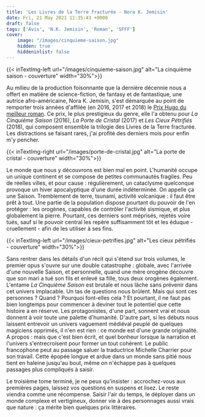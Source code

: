 ```yaml
---
title: 'Les Livres de la Terre fracturée - Nora K. Jemisin'
date: Fri, 21 May 2021 11:35:43 +0000
draft: false
tags: ['Avis', 'N.K. Jemisin', 'Roman', 'SFFF']
cover: 
    image: "/images/cinquieme-saison.jpg"
    hidden: true
    hiddeninlist: false
---
```


{{< inTextImg-left url="/images/cinquieme-saison.jpg" alt="La cinquième saison - couverture" width="30%">}} 

Au milieu de la production foisonnante que la dernière décennie nous a offert en matière de science-fiction, de fantasy et de fantastique, une autrice afro-américaine, Nora K. Jemisin, s'est démarquée au point de remporter trois années d'affilée (en 2016, 2017 et 2018) le [Prix Hugo du meilleur roman](https://fr.wikipedia.org/wiki/Prix_Hugo_du_meilleur_roman). Ce prix, le plus prestigieux du genre, elle l'a obtenu pour _La Cinquième Saison_ (2016), _La Porte de Cristal_ (2017) et _Les Cieux Pétrifiés_ (2018), qui composent ensemble la trilogie des Livres de la Terre fracturée. Les distractions se faisant rares, j'ai profité des derniers mois pour enfin m'y pencher.

{{< inTextImg-right url="/images/porte-de-cristal.jpg" alt="La porte de cristal - couverture" width="30%">}} 

Le monde que nous y découvrons est bien mal en point. L'humanité occupe un unique continent et se compose de petites communautés fragiles. Peu de réelles villes, et pour cause : régulièrement, un cataclysme quelconque provoque un hiver apocalyptique d'une durée indéterminée. On appelle ça une Saison. Tremblement de terre, tsunami, activité volcanique : il faut être prêt à tout. Une partie de la population dispose pourtant du pouvoir de l'en protéger : les orogènes, capables de contrôler l'activité sismique, et plus globalement la pierre. Pourtant, ces derniers sont méprisés, rejetés voire tués, sauf si le pouvoir central les repère suffisamment tôt et les éduque - cruellement - afin de les utiliser à ses fins.

{{< inTextImg-left url="/images/cieux-petrifies.jpg" alt="Les cieux pétrifiés - couverture" width="30%">}} 

Sans rentrer dans les détails d'un récit qui s'étend sur trois volumes, le premier opus s'ouvre sur une double catastrophe : globale, avec l'arrivée d'une nouvelle Saison, et personnelle, quand une mère orogène découvre que son mari a tué son fils et enlevé sa fille, tous deux orogènes également. L'entame _La Cinquième Saison_ est brutale et nous lâche sans prévenir dans cet univers implacable. Un tas de questions nous brûlent. Mais qui sont ces personnes ? Quand ? Pourquoi font-elles cela ? Et pourtant, il ne faut pas bien longtemps pour commencer à deviner tout le potentiel que cette histoire a en réserve. Les protagonistes, d'une part, sonnent vrai et nous donnent à voir toute une palette d'humanité. D'autre part, si les débuts nous laissent entrevoir un univers vaguement médiéval peuplé de quelques magiciens opprimés, il n'en est rien : ce monde est d'une grande originalité. A propos : mais que c'est bien écrit, et quel bonheur lorsque la narration et l'univers s'entrecroisent pour former un tout cohérent. Le public francophone peut au passage saluer la traductrice Michelle Charrier pour son travail. Cette épopée longue et ardue dans un monde sans pitié nous tient en haleine jusqu'au bout, même on n'échappe pas à quelques passages plus compliqués à saisir.

Le troisième tome terminé, je ne peux qu'insister : accrochez-vous aux premières pages, laissez vos questions en suspens et lisez. Le reste viendra comme une récompense. Saisir l'air du temps, le déployer dans un monde complexe et vertigineux, donner vie à des personnages aussi vrais que nature : ça mérite bien quelques prix littéraires.